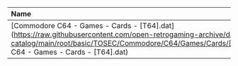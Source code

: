 |Name|Size|
|:---|---:|
|[Commodore C64 - Games - Cards - [T64].dat](https://raw.githubusercontent.com/open-retrogaming-archive/dat-catalog/main/root/basic/TOSEC/Commodore/C64/Games/Cards/[T64]/Commodore C64 - Games - Cards - [T64].dat)|142862|
